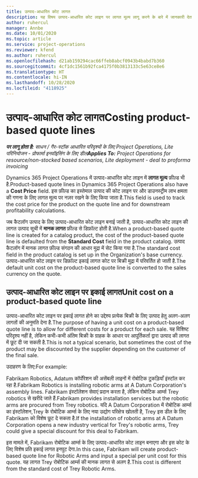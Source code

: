 ```yaml
---
title: उत्पाद-आधारित कोट लागत
description: यह विषय उत्पाद-आधारित कोट लाइन पर लागत मूल्य लागू करने के बारे में जानकारी देता है.
author: ruhercul
manager: Annbe
ms.date: 10/01/2020
ms.topic: article
ms.service: project-operations
ms.reviewer: kfend
ms.author: ruhercul
ms.openlocfilehash: d21ab159294cac66ffeb8abcf0943b4babd7b360
ms.sourcegitcommit: 4cf1dc1561b92fca4175f0b3813133c5e63ce8e6
ms.translationtype: HT
ms.contentlocale: hi-IN
ms.lasthandoff: 10/28/2020
ms.locfileid: "4118925"
---
```

# <a name="costing-product-based-quote-lines"></a><span data-ttu-id="20b19-103">उत्पाद-आधारित कोट लागत</span><span class="sxs-lookup"><span data-stu-id="20b19-103">Costing product-based quote lines</span></span>

<span data-ttu-id="20b19-104">_**पर लागू होता है:** साधन / गैर-स्टॉक आधारित परिदृश्यों के लिए Project Operations, Lite परिनियोजन - प्रोफार्मा इनवॉइसिंग के लिए डील_</span><span class="sxs-lookup"><span data-stu-id="20b19-104">_**Applies To:** Project Operations for resource/non-stocked based scenarios, Lite deployment - deal to proforma invoicing_</span></span>


<span data-ttu-id="20b19-105">Dynamics 365 Project Operations में उत्पाद-आधारित कोट लाइन में **लागत मूल्य** फ़ील्ड भी है.</span><span class="sxs-lookup"><span data-stu-id="20b19-105">Product-based quote lines in Dynamics 365 Project Operations also have a **Cost Price** field.</span></span> <span data-ttu-id="20b19-106">इस फ़ील्ड का इस्तेमाल उत्पाद की कोट लाइन पर और डाउनस्ट्रीम लाभ क्षमता की गणना के लिए लागत मूल्य पर नज़र रखने के लिए किया जाता है.</span><span class="sxs-lookup"><span data-stu-id="20b19-106">This field is used to track the cost price for the product on the quote line and for downstream profitability calculations.</span></span>

<span data-ttu-id="20b19-107">जब कैटलॉग उत्पाद के लिए उत्पाद-आधारित कोट लाइन बनाई जाती है, उत्पाद-आधारित कोट लाइन की लागत उत्पाद सूची में **मानक लागत** फ़ील्ड से डिफ़ॉल्ट होती है.</span><span class="sxs-lookup"><span data-stu-id="20b19-107">When a product-based quote line is created for a catalog product, the cost of the product-based quote line is defaulted from the **Standard Cost** field in the product catalog.</span></span> <span data-ttu-id="20b19-108">उत्पाद कैटलॉग में मानक लागत फ़ील्ड संगठन की आधार मुद्रा में सेट किया गया है.</span><span class="sxs-lookup"><span data-stu-id="20b19-108">The standard cost field in the product catalog is set up in the Organization's base currency.</span></span> <span data-ttu-id="20b19-109">उत्पाद-आधारित कोट लाइन पर डिफ़ॉल्ट इकाई लागत कोट पर बिक्री मुद्रा में परिवर्तित हो जाती है.</span><span class="sxs-lookup"><span data-stu-id="20b19-109">The default unit cost on the product-based quote line is converted to the sales currency on the quote.</span></span>

## <a name="unit-cost-on-a-product-based-quote-line"></a><span data-ttu-id="20b19-110">उत्पाद-आधारित कोट लाइन पर इकाई लागत</span><span class="sxs-lookup"><span data-stu-id="20b19-110">Unit cost on a product-based quote line</span></span>

<span data-ttu-id="20b19-111">उत्पाद-आधारित कोट लाइन पर इकाई लागत होने का उद्देश्य प्रत्येक बिक्री के लिए उत्पाद हेतु अलग-अलग लागतों की अनुमति देना है.</span><span class="sxs-lookup"><span data-stu-id="20b19-111">The purpose of having a unit cost on a product-based quote line is to allow for different costs for a product for each sale.</span></span> <span data-ttu-id="20b19-112">यह विशिष्ट परिदृश्य नहीं है, लेकिन कभी-कभी अंतिम बिक्री के ग्राहक के आधार पर आपूर्तिकर्ता द्वारा उत्पाद की लागत में छूट दी जा सकती है.</span><span class="sxs-lookup"><span data-stu-id="20b19-112">This is not a typical scenario, but sometimes the cost of the product may be discounted by the supplier depending on the customer of the final sale.</span></span>

<span data-ttu-id="20b19-113">उदाहरण के लिए:</span><span class="sxs-lookup"><span data-stu-id="20b19-113">For example:</span></span>

<span data-ttu-id="20b19-114">Fabrikam Robotics, Adatum कॉर्पोरेशन की असेंबली लाइनों में रोबोटिक टुकड़ियाँ इंस्टॉल कर रहा है.</span><span class="sxs-lookup"><span data-stu-id="20b19-114">Fabrikam Robotics is installing robotic arms at A Datum Corporation's assembly lines.</span></span> <span data-ttu-id="20b19-115">Fabrikam इंस्टॉलेशन सेवाएं प्रदान करता है, लेकिन रोबोटिक आर्म्स Trey robotics से खरीदे जाते हैं.</span><span class="sxs-lookup"><span data-stu-id="20b19-115">Fabrikam provides installation services but the robotic arms are procured from Trey robotics.</span></span> <span data-ttu-id="20b19-116">यदि A Datum Corporation में रोबोटिक आर्म्स का इंस्टॉलेशन,Trey के रोबोटिक आर्म्स के लिए नया उद्योग परिक्षेत्र खोलती है, Trey इस डील के लिए Fabrikam को विशेष छूट दे सकता है.</span><span class="sxs-lookup"><span data-stu-id="20b19-116">If the installation of robotic arms at A Datum Corporation opens a new industry vertical for Trey's robotic arms, Trey could give a special discount for this deal to Fabrikam.</span></span>

<span data-ttu-id="20b19-117">इस मामले में, Fabrikam रोबोटिक आर्म्स के लिए उत्पाद-आधारित कोट लाइन बनाएगा और इस कोट के लिए विशेष प्रति इकाई लागत इनपुट देगा.</span><span class="sxs-lookup"><span data-stu-id="20b19-117">In this case, Fabrikam will create product-based quote line for Robotic Arms and input a special per unit cost for this quote.</span></span> <span data-ttu-id="20b19-118">यह लागत Trey रोबोटिक आर्म्स की मानक लागत से अलग है.</span><span class="sxs-lookup"><span data-stu-id="20b19-118">This cost is different from the standard cost of Trey Robotic Arms.</span></span>
